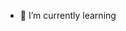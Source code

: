- 🌱 I’m currently learning 


<!---
tktkoktoh/tktkoktoh is a ✨ special ✨ repository because its `README.md` (this file) appears on your GitHub profile.
You can click the Preview link to take a look at your changes.
--->
